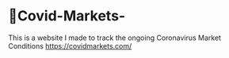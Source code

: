 # 🦠Covid-Markets-
This is a website I made to track the ongoing Coronavirus Market Conditions https://covidmarkets.com/
